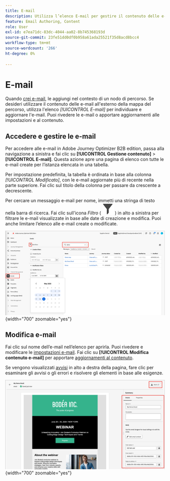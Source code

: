 ```yaml
---
title: E-mail
description: Utilizza l’elenco E-mail per gestire il contenuto delle e-mail in Adobe Journey Optimizer B2B edition. Puoi valutare e aggiornare facilmente le e-mail nei tuoi percorsi.
feature: Email Authoring, Content
role: User
exl-id: e7ea71dc-83dc-4044-aa02-8b745368193d
source-git-commit: 23fe51dd0df0b958a61ada25521f35d8acd8bcc4
workflow-type: tm+mt
source-wordcount: '266'
ht-degree: 0%

---
```


# E-mail

Quando [crei e-mail](./add-email.md), le aggiungi nel contesto di un nodo di percorso. Se desideri utilizzare il contenuto delle e-mail all&#39;esterno della mappa del percorso, utilizza l&#39;elenco _[!UICONTROL E-mail]_ per individuare e aggiornare l&#39;e-mail. Puoi rivedere le e-mail o apportare aggiornamenti alle impostazioni e al contenuto.

## Accedere e gestire le e-mail

Per accedere alle e-mail in Adobe Journey Optimizer B2B edition, passa alla navigazione a sinistra e fai clic su **[!UICONTROL Gestione contenuto]** > **[!UICONTROL E-mail]**. Questa azione apre una pagina di elenco con tutte le e-mail create per l’istanza elencata in una tabella.

Per impostazione predefinita, la tabella è ordinata in base alla colonna _[!UICONTROL Modificato]_, con le e-mail aggiornate più di recente nella parte superiore. Fai clic sul titolo della colonna per passare da crescente a decrescente.

Per cercare un messaggio e-mail per nome, immetti una stringa di testo nella barra di ricerca. Fai clic sull&#39;icona _Filtro_ ( ![Icona Filtro](../assets/do-not-localize/icon-filter.svg) ) in alto a sinistra per filtrare le e-mail visualizzate in base alle date di creazione e modifica. Puoi anche limitare l’elenco alle e-mail create o modificate.

![Accedi alla libreria dei modelli e-mail e filtra per nome e date](./assets/emails-list-filtered.png){width="700" zoomable="yes"}

## Modifica e-mail

Fai clic sul nome dell’e-mail nell’elenco per aprirla. Puoi rivedere e modificare le [impostazioni e-mail](./add-email.md#define-the-email-settings). Fai clic su **[!UICONTROL Modifica contenuto e-mail]** per apportare [aggiornamenti al contenuto](./email-authoring.md).

Se vengono visualizzati [avvisi](./add-email.md#check-alerts) in alto a destra della pagina, fare clic per esaminare gli avvisi o gli errori e risolvere gli elementi in base alle esigenze.

![Apri l&#39;e-mail per apportare aggiornamenti](./assets/email-open-update.png){width="700" zoomable="yes"}
